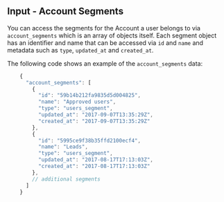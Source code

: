 ## Input - Account Segments

You can access the segments for the Account a user belongs to via `account_segments` which is an array of objects itself. Each segment object has an identifier and name that can be accessed via `id` and `name` and metadata such as `type`, `updated_at` and `created_at`.

The following code shows an example of the `account_segments` data:

```javascript
    {
      "account_segments": [
        {
          "id": "59b14b212fa9835d5d004825",
          "name": "Approved users",
          "type": "users_segment",
          "updated_at": "2017-09-07T13:35:29Z",
          "created_at": "2017-09-07T13:35:29Z"
        },
        {
          "id": "5995ce9f38b35ffd2100ecf4",
          "name": "Leads",
          "type": "users_segment",
          "updated_at": "2017-08-17T17:13:03Z",
          "created_at": "2017-08-17T17:13:03Z"
        },
        // additional segments
      ]
    }
```
